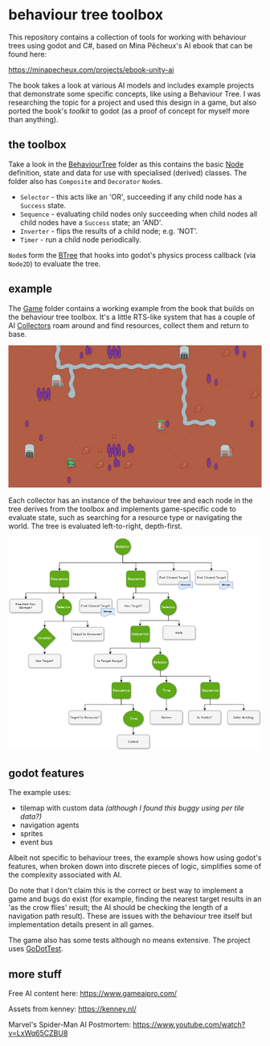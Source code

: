 # behaviour tree toolbox

This repository contains a collection of tools for working with behaviour trees using godot and C#, based on Mina Pêcheux's AI ebook that can be found here:

<https://minapecheux.com/projects/ebook-unity-ai>

The book takes a look at various AI models and includes example projects that demonstrate some specific concepts, like using a Behaviour Tree. I was researching the topic for a project and used this design in a game, but also ported the book's _toolkit_ to godot (as a proof of concept for myself more than anything).

## the toolbox

Take a look in the [BehaviourTree](./BehaviourTree) folder as this contains the basic [Node](./BehaviourTree/Node/) definition, state and data for use with specialised (derived) classes. The folder also has `Composite` and `Decorator` `Node`s.

* `Selector` - this acts like an 'OR', succeeding if any child node has a `Success` state.
* `Sequence` - evaluating child nodes only succeeding when child nodes all child nodes have a `Success` state; an 'AND'.
* `Inverter` - flips the results of a child node; e.g. 'NOT'.
* `Timer` - run a child node periodically.

`Node`s form the [BTree](./BehaviourTree/BTree/BTree.cs) that hooks into godot's physics process callback (via `Node2D`) to evaluate the tree.

## example

The [Game](./Game) folder contains a working example from the book that builds on the behaviour tree toolbox. It's a little RTS-like system that has a couple of AI [Collectors](./Game/CollectorAI/Collector.cs) roam around and find resources, collect them and return to base.

![example](./Game/example.gif)

Each collector has an instance of the behaviour tree and each node in the tree derives from the toolbox and implements game-specific code to evaluate state, such as searching for a resource type or navigating the world. The tree is evaluated left-to-right, depth-first.

![collector behaviour tree](./Game/tree.png)

## godot features

The example uses:

* tilemap with custom data _(although I found this buggy using per tile data?)_
* navigation agents
* sprites
* event bus

Albeit not specific to behaviour trees, the example shows how using godot's features, when broken down into discrete pieces of logic, simplifies some of the complexity associated with AI.

Do note that I don't claim this is the correct or best way to implement a game and bugs do exist (for example, finding the nearest target results in an 'as the crow flies' result; the AI should be checking the length of a navigation path result). These are issues with the behaviour tree itself but implementation details present in all games.

The game also has some tests although no means extensive. The project uses [GoDotTest](https://github.com/chickensoft-games/GoDotTest).

## more stuff

Free AI content here: <https://www.gameaipro.com/>

Assets from kenney: <https://kenney.nl/>

Marvel's Spider-Man AI Postmortem: <https://www.youtube.com/watch?v=LxWq65CZBU8>
